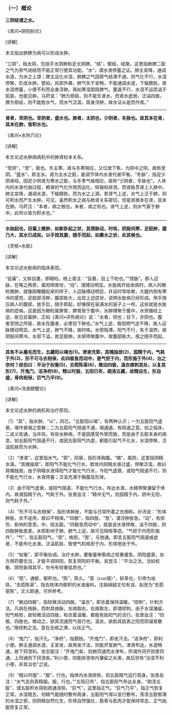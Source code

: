 ### （一）概论

**三阴结谓之水。**

《素问•阴阳别论》

[讲解]

本文指出肺脾为病可以形成水肿。

“三阴”，指太阴，包括手太阴肺和足太阴脾。“结”，郁结，结聚。这里指肺脾二脏之气为邪气闭结而不能正常行使其功能。“水”，谓水液停蓄之证。肺主宣降，通调水道，为水之上源；脾主运化水湿，肺脾之气因邪气结滞不通，则气化不行，水湿停聚，形成水肿。譬如，风邪外袭，肺气失于宣畅，不能通调水道，下输膀胱，故水湿停蓄，小便不利而全身浮肿。再如寒湿困阻脾气，壅遏不行，水湿不运而溢于肌肤，也能见肿。马莳说：“肺为邪结，则不能生肾水，而肾水虚弱，泛溢四肢。脾为邪结，则不能胜水气，而水气泛滥，周身浮肿，故水证从是而作焉。”

* * *

**肾者，至阴也。至阴者，盛水也。肺者，太阴也，少阴者，冬脉也。故其本在肾，其末在肺，皆积水也。**

《素问•水热穴论》

[讲解]

本文论述水肿病病机中的肺肾标本关系。

“至阴”，“至”，极也。冬主寒，肾与冬寒相应，又位居下焦，为阴中之阴，故称至阴。“盛水”，即主水。肾为主水之脏，能调节体内水液代谢平衡。“冬脉”，指足少阴肾经。因足少阴肾为寒水之脏，与冬季气候相应，故称“少阴者，冬脉也”。人体内的水液代谢过程，赖肾的气化作用而运化、转输和排泄。而肾脉贯肾上入肺中。肺主宣降，通调水道，下输膀胱，而为水之上源。若肾气上逆，水气上泛于肺，则可积水而产生水肿。可见，虽然积水之病与肺肾关系密切，但是其根本在肾，其末在肺。马莳注：“本者，病之根也，末者，病之标也。肾气上逆，则水气客于肺中，此所以皆为积水也。”

* * *

**水始起也，目窠上微肿，如新卧起之状，其颈脉动，时咳，阴股间寒，足胫肿，腹乃大，其水已成矣。以手按其腹，随手而起，如裹水之状，此其候也。**

《灵枢•水胀》

[讲解]

本文论述水胀病的临床表现。

“目窠”，又称目裹，即眼睑。杨上善注：“目裹，目上下睑也。”“颈脉”。即人迎脉，在喉之两旁，属阳明胃经，“动”，谓搏动明显。水胀病开始发病时，病人的眼睑微肿，就像刚睡醒起来的样子，人迎脉搏动明显，并且时常咳嗽，大腿内侧有寒冷的感觉。足胫部浮肿，腹部胀大，出现上述症状，说明水胀病已经形成。用手按压病人的腹部，放手后，随手即起，好像按在装满水的袋子上一样。这些就是水胀病的症候。这是因为眼睑属脾胃，脾胃居于腹中，水肿搏聚于腹中，水邪循经上逆，故见目窠肿，正如《素问•评热病论》说：“水者，阴也；目下，亦阴也。腹者至阴之所居，故水在腹者，必使目下肿也。”水气上逆，致阳明气逆不降，故人迎脉搏动明显。水气上逆，肺气不降，故时咳。水邪阻滞，阳气不行，失于温煦，故阴股间寒冷。水邪下溢，故足胫肿。水邪停聚腹中，故腹部胀大，按之随手而起。

* * *

**其有不从毫毛而生，五藏阳以竭也(1)。津液充郭，其魄独居(2)，孤精于内，气耗于外(3)，形不可与衣相保，此四极急而动中，是气拒于内，而形施于外(4)，治之奈何？歧伯曰：平治于权衡(5)，去菀陈莝(6)，微动四极，温衣缪刺其处，以复其形(7)，开鬼门，洁净府(8)，精以时服，五阳已布，疏涤五藏，故精自生，形自盛，骨肉相保，巨气乃平(9)。**

《素问•汤液醪醴论》

[讲解]

本文论述水肿的病机和治疗原则。

（1）“其”，指水肿。“以”，同已。“五脏阳以竭”，有两种认识；一为五脏阳气虚衰，竭作衰竭之意解；二为五脏阳气阻遏不通，竭通遏，有阻遏之意。验之临床，二说义皆通，当并存。有些水肿病，不是因感受外邪而致，而是由于五脏本身的病变。如五脏阳气阻遏不行，或因五脏阳气内虚，都能引起气不化水，水湿停聚，泛溢肌肤而为水肿。

（2）“津液”，这里指水气。“郭”，同廓，指形体胸腹。“魄”，属阴，这里指阴精水液。“其魄独居”，即阳气不能化气行水，致体内阴精水液过盛，停聚泛滥，故曰其魄独居。由于阴精水液得阳气才能化气行水，今阳气虚衰，或阳气阻遏不行，则不能化气行水，水液停蓄；泛滥充满于胸腹及形体。

（3）由于阳气虚衰，或阳气阻遏，不能化气行水，布达水液，水精停聚潴留于体内，故谓孤精于内，气耗于外。张景岳注：“精中无气，则孤精于内，阴中无阳，则气耗于外。”

（4）“形不可与衣相保”，指形体肿胀，不能与日常所着之衣相称。孙沛说：“形体肿胀，衣不适用，故曰不相保。”“四极”，指四肢。“急”，谓浮肿胀急。“动”，有损伤、影响的意思。中，指五脏。“四极急而动中”，就是说水液停聚，溢于四肢，则四肢肿胀皮紧。水邪影响于肺，肺气上逆，故可见喘咳等症。“气拒于内而形施外”，“气”，指五脏阳气。“拒”，格拒。“㢮”，与弛通。即言五脏阳气阻遏或虚衰，不能布化水液，泛溢肌肤、致使气机格拒于内，形体弛张于外。

（5）“权衡”，即平衡协调。治疗水肿，要衡量审察病之轻重缓急，阴阳盛衰，处方用药要恰当，才能平调阴阳，恢复阴阳的平衡。吴崑注：“平治之法，当如权衡、阴阳各得其平，勿令有轻重低昂也。”

（6）“菀”，通郁，郁积也。“陈”，陈久。“莝（cuo错）”，斩草也，引申为袪除。“去菀陈莝”，指去除体内郁积的水液废料。沈祖绵疑文句有误、拟改为“去菀莝陈”，文义即通，可供参考。

（7）“微动四极”，指轻微活动四肢。“温衣”，即衣着保持温暖。“缪刺”，针刺方法。凡病在络脉，而刺其络脉，左病取右，右病取左，即谓缪刺。由于水湿潴留、阳气格拒，故轻微活动四肢，和衣着温暖、都能有助阳气的流行。张景岳注：“四极，四肢也。微动之，欲其流通而气易行也。温衣，欲助其肌表之阳而阴凝易散也。”用缪刺之法。意在去络之滞，以扶正气。

（8）“鬼门”，指汗孔。“净府”，指膀胱。“开鬼门”，即发汗法。“洁净府”，即利小便。肺主通调水道，主宣发，故用发汗法，则能开宣肺气，津液布达，水道畅通，故下窍泄利。张志聪注：“开鬼门矣，则肺窍通而水津布，所谓外窍开则里窍通，上窍通则下窍泄矣。”利小便，则能排泄体内潴留之水液，故后世有“治湿不利小便，非其治也”之说。

（9）“精以时服”，“服”，行也。指体内水液排除，则五脏精气运行周身。张景岳注：“水气去则真精服。服，行也。”“五阳已布”、指五脏阳气布达全身。“疏涤五脏”，谓五脏积水得到疏通涤除。“巨气”，这里指正气。“巨气乃平”，指正气恢复正常。水湿既去，则精气能随时敷布周身，五脏阳气得以宣行敷布，荡涤五脏郁滞的水湿之邪，则阴精自然化生，形体自然强壮，筋骨与肌肉才能保持常态，正气始能恢复正常。


